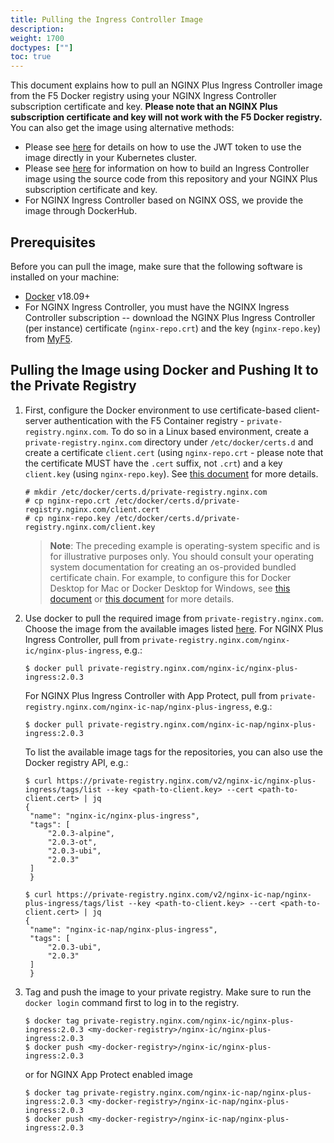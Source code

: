 ```yaml
---
title: Pulling the Ingress Controller Image
description:
weight: 1700
doctypes: [""]
toc: true
---
```


This document explains how to pull an NGINX Plus Ingress Controller image from the F5 Docker registry using your NGINX Ingress Controller subscription certificate and key. **Please note that an NGINX Plus subscription certificate and key will not work with the F5 Docker registry.** You can also get the image using alternative methods:

* Please see [here](/nginx-ingress-controller/installation/using-the-jwt-token-docker-secret) for details on how to use the JWT token to use the image directly in your Kubernetes cluster.
* Please see [here](/nginx-ingress-controller/installation/building-ingress-controller-image) for information on how to build an Ingress Controller image using the source code from this repository and your NGINX Plus subscription certificate and key.
* For NGINX Ingress Controller based on NGINX OSS, we provide the image through DockerHub.

## Prerequisites

Before you can pull the image, make sure that the following software is installed on your machine:
* [Docker](https://www.docker.com/products/docker) v18.09+
* For NGINX Ingress Controller, you must have the NGINX Ingress Controller subscription -- download the NGINX Plus Ingress Controller (per instance) certificate (`nginx-repo.crt`) and the key (`nginx-repo.key`) from [MyF5](https://myf5.com).

## Pulling the Image using Docker and Pushing It to the Private Registry

1. First, configure the Docker environment to use certificate-based client-server authentication with the F5 Container registry - `private-registry.nginx.com`.
   To do so in a Linux based environment, create a `private-registry.nginx.com` directory under `/etc/docker/certs.d` and create a certificate `client.cert` (using `nginx-repo.crt` - please note that the certificate MUST have the `.cert` suffix, not `.crt`) and a key `client.key` (using `nginx-repo.key`). See [this document](https://docs.docker.com/engine/security/certificates/) for more details.

   ```
   # mkdir /etc/docker/certs.d/private-registry.nginx.com
   # cp nginx-repo.crt /etc/docker/certs.d/private-registry.nginx.com/client.cert
   # cp nginx-repo.key /etc/docker/certs.d/private-registry.nginx.com/client.key
   ```

    > **Note**: The preceding example is operating-system specific and is for illustrative purposes only. You should consult your operating system documentation for creating an os-provided bundled certificate chain. For example, to configure this for Docker Desktop for Mac or Docker Desktop for Windows, see [this document](https://docs.docker.com/docker-for-mac/#add-client-certificates) or [this document](https://docs.docker.com/docker-for-windows/#how-do-i-add-client-certificates) for more details.

2. Use docker to pull the required image from `private-registry.nginx.com`. Choose the image from the available images listed [here](nginx-ingress-controller/technical-specifications/#images-with-nginx-plus).
   For NGINX Plus Ingress Controller, pull from `private-registry.nginx.com/nginx-ic/nginx-plus-ingress`, e.g.:
   ```
   $ docker pull private-registry.nginx.com/nginx-ic/nginx-plus-ingress:2.0.3
   ```

   For NGINX Plus Ingress Controller with App Protect, pull from `private-registry.nginx.com/nginx-ic-nap/nginx-plus-ingress`, e.g.:
   ```
   $ docker pull private-registry.nginx.com/nginx-ic-nap/nginx-plus-ingress:2.0.3
   ```

   To list the available image tags for the repositories, you can also use the Docker registry API, e.g.:
   ```
   $ curl https://private-registry.nginx.com/v2/nginx-ic/nginx-plus-ingress/tags/list --key <path-to-client.key> --cert <path-to-client.cert> | jq
   {
    "name": "nginx-ic/nginx-plus-ingress",
    "tags": [
        "2.0.3-alpine",
        "2.0.3-ot",
        "2.0.3-ubi",
        "2.0.3"
    ]
    }

   $ curl https://private-registry.nginx.com/v2/nginx-ic-nap/nginx-plus-ingress/tags/list --key <path-to-client.key> --cert <path-to-client.cert> | jq
   {
    "name": "nginx-ic-nap/nginx-plus-ingress",
    "tags": [
        "2.0.3-ubi",
        "2.0.3"
    ]
    }
   ```

3. Tag and push the image to your private registry.
   Make sure to run the `docker login` command first to log in to the registry.
   ```
   $ docker tag private-registry.nginx.com/nginx-ic/nginx-plus-ingress:2.0.3 <my-docker-registry>/nginx-ic/nginx-plus-ingress:2.0.3
   $ docker push <my-docker-registry>/nginx-ic/nginx-plus-ingress:2.0.3
   ```

   or for NGINX App Protect enabled image
   ```
   $ docker tag private-registry.nginx.com/nginx-ic-nap/nginx-plus-ingress:2.0.3 <my-docker-registry>/nginx-ic-nap/nginx-plus-ingress:2.0.3
   $ docker push <my-docker-registry>/nginx-ic-nap/nginx-plus-ingress:2.0.3
   ```
